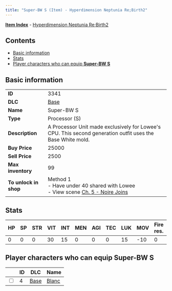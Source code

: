 ```yaml
---
title: "Super-BW S (Item) - Hyperdimension Neptunia Re;Birth2"
---
```


[**Item Index**](/neptunia/rb2/item/index.html) - [Hyperdimension Neptunia Re;Birth2](/neptunia/rb2)

## Contents

- [Basic information](#basic-information)
- [Stats](#stats)
- [Player characters who can equip **Super-BW S**](#player-characters-who-can-equip-super-bw-s)

## Basic information

|   |   |
| -- | -- |
| **ID** | 3341 |
| **DLC** | [Base](/neptunia/rb2/dlc/0-base.html) |
| **Name** | Super-BW S |
| **Type** | Processor (S) |
| **Description** | A Processor Unit made exclusively for Lowee's CPU. This second generation outfit uses the Base White mold. |
| **Buy Price** | 25000 |
| **Sell Price** | 2500 |
| **Max inventory** | 99 |
| **To unlock in shop** | Method 1<br />- Have under 40 shared with Lowee<br />- View scene [Ch. 5 - Noire Joins](/neptunia/rb2/scene/0-377-ch-5-noire-joins.html) |

## Stats

| HP | SP | STR | VIT | INT | MEN | AGI | TEC | LUK | MOV | Fire res. | Ice res. | Wind res. | Lightning res. |
| -- | -- | --- | --- | --- | --- | --- | --- | --- | --- | --------- | -------- | --------- | -------------- |
| 0 | 0 | 0 | 30 | 15 | 0 | 0 | 0 | 15 | -10 | 0 | 0 | 0 | 0 |

## Player characters who can equip **Super-BW S**

|    | ID | DLC | Name |
| -- | -- | --- | ---- |
| <input type="checkbox" id="rb2-player-0-4" class="trackbox" /> | 4 | [Base](/neptunia/rb2/dlc/0-base.html) | [Blanc](/neptunia/rb2/player/0-4-blanc.html) |